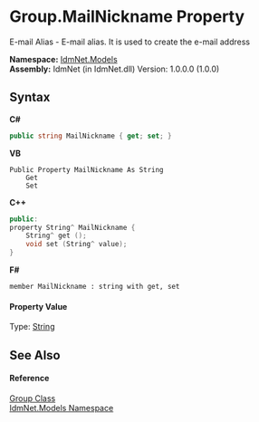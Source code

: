 # Group.MailNickname Property 
 

E-mail Alias - E-mail alias. It is used to create the e-mail address

**Namespace:**&nbsp;<a href="N_IdmNet_Models">IdmNet.Models</a><br />**Assembly:**&nbsp;IdmNet (in IdmNet.dll) Version: 1.0.0.0 (1.0.0)

## Syntax

**C#**<br />
``` C#
public string MailNickname { get; set; }
```

**VB**<br />
``` VB
Public Property MailNickname As String
	Get
	Set
```

**C++**<br />
``` C++
public:
property String^ MailNickname {
	String^ get ();
	void set (String^ value);
}
```

**F#**<br />
``` F#
member MailNickname : string with get, set

```


#### Property Value
Type: <a href="http://msdn2.microsoft.com/en-us/library/s1wwdcbf" target="_blank">String</a>

## See Also


#### Reference
<a href="T_IdmNet_Models_Group">Group Class</a><br /><a href="N_IdmNet_Models">IdmNet.Models Namespace</a><br />